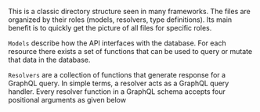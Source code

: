 This is a classic directory structure seen in many frameworks. 
The files are organized by their roles (models, resolvers, type definitions).
Its main benefit is to quickly get the picture of all files for specific roles.

``Models`` describe how the API interfaces with the database.
For each resource there exists a set of functions that can be used to query or mutate that data in the database.

``Resolvers`` are a collection of functions that generate response for a GraphQL query. 
In simple terms, a resolver acts as a GraphQL query handler. Every resolver function in a GraphQL schema accepts four positional arguments as given below